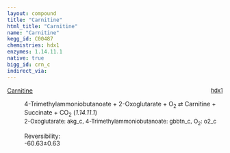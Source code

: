 ```yaml
---
layout: compound
title: "Carnitine"
html_title: "Carnitine"
name: "Carnitine"
kegg_id: C00487
chemistries: hdx1
enzymes: 1.14.11.1
native: true
bigg_id: crn_c
indirect_via:
---
```

<dl><dt class='rs-product'><a href='{{ site.url }}{{ site.baseurl }}/compounds/C00487' class='link-dark' data-bs-toggle='tooltip' data-bs-html='true' data-bs-title='KEGG: C00487'>Carnitine</a><span style='float: right; max-width: 40%'><a href='{{ site.url }}{{ site.baseurl }}/chemistries/hdx1' class='link-dark opacity-50' style='font-size: small; word-wrap: anywhere;'>hdx1</a></span></dt><dd><p>4-Trimethylammoniobutanoate + 2-Oxoglutarate + O<sub>2</sub> &#8644; Carnitine + Succinate + CO<sub>2</sub> (<i>1.14.11.1</i>)<br /><span style='font-size: small;'><span data-bs-toggle='tooltip' data-bs-html='true' data-bs-title='KEGG: C00026'>2-Oxoglutarate</span>: akg_c, <span data-bs-toggle='tooltip' data-bs-html='true' data-bs-title='KEGG: C01181'>4-Trimethylammoniobutanoate</span>: gbbtn_c, <span data-bs-toggle='tooltip' data-bs-html='true' data-bs-title='KEGG: C00007'>O<sub>2</sub></span>: o2_c</span><br /><div class="reversibility_info">Reversibility: <div class="progress" style="flex-direction: row-reverse;"><div class="progress-bar bg-success" role="progressbar" style="width: 606.30%" aria-valuenow="-60.629566575611264" aria-valuemin="0" aria-valuemax="10"></div></div><span>-60.63&plusmn;0.63</span><div class="progress"><div class="progress-bar bg-danger" role="progressbar" style="width: 0%" aria-valuenow="-60.629566575611264" aria-valuemin="0" aria-valuemax="10"></div></div></div></p><dl></dl></dd></dl>